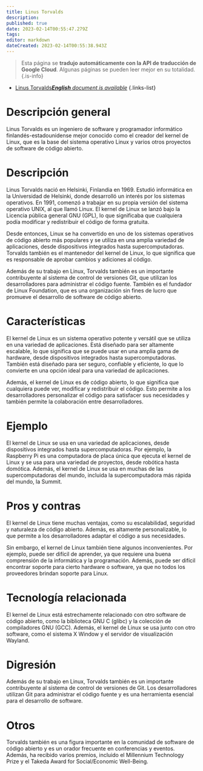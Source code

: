 ```yaml
---
title: Linus Torvalds
description: 
published: true
date: 2023-02-14T00:55:47.279Z
tags: 
editor: markdown
dateCreated: 2023-02-14T00:55:38.943Z
---
```


> Esta página se **tradujo automáticamente con la API de traducción de Google Cloud**.
Algunas páginas se pueden leer mejor en su totalidad.{.is-info}



- [Linus Torvalds***English** document is available*](/en/Knowledge-base/Dictionary/linus-torvalds)
{.links-list}


# Descripción general
Linus Torvalds es un ingeniero de software y programador informático finlandés-estadounidense mejor conocido como el creador del kernel de Linux, que es la base del sistema operativo Linux y varios otros proyectos de software de código abierto.

# Descripción
Linus Torvalds nació en Helsinki, Finlandia en 1969. Estudió informática en la Universidad de Helsinki, donde desarrolló un interés por los sistemas operativos. En 1991, comenzó a trabajar en su propia versión del sistema operativo UNIX, al que llamó Linux. El kernel de Linux se lanzó bajo la Licencia pública general GNU (GPL), lo que significaba que cualquiera podía modificar y redistribuir el código de forma gratuita.

Desde entonces, Linux se ha convertido en uno de los sistemas operativos de código abierto más populares y se utiliza en una amplia variedad de aplicaciones, desde dispositivos integrados hasta supercomputadoras. Torvalds también es el mantenedor del kernel de Linux, lo que significa que es responsable de aprobar cambios y adiciones al código.

Además de su trabajo en Linux, Torvalds también es un importante contribuyente al sistema de control de versiones Git, que utilizan los desarrolladores para administrar el código fuente. También es el fundador de Linux Foundation, que es una organización sin fines de lucro que promueve el desarrollo de software de código abierto.

# Características
El kernel de Linux es un sistema operativo potente y versátil que se utiliza en una variedad de aplicaciones. Está diseñado para ser altamente escalable, lo que significa que se puede usar en una amplia gama de hardware, desde dispositivos integrados hasta supercomputadoras. También está diseñado para ser seguro, confiable y eficiente, lo que lo convierte en una opción ideal para una variedad de aplicaciones.

Además, el kernel de Linux es de código abierto, lo que significa que cualquiera puede ver, modificar y redistribuir el código. Esto permite a los desarrolladores personalizar el código para satisfacer sus necesidades y también permite la colaboración entre desarrolladores.

# Ejemplo
El kernel de Linux se usa en una variedad de aplicaciones, desde dispositivos integrados hasta supercomputadoras. Por ejemplo, la Raspberry Pi es una computadora de placa única que ejecuta el kernel de Linux y se usa para una variedad de proyectos, desde robótica hasta domótica. Además, el kernel de Linux se usa en muchas de las supercomputadoras del mundo, incluida la supercomputadora más rápida del mundo, la Summit.

# Pros y contras
El kernel de Linux tiene muchas ventajas, como su escalabilidad, seguridad y naturaleza de código abierto. Además, es altamente personalizable, lo que permite a los desarrolladores adaptar el código a sus necesidades.

Sin embargo, el kernel de Linux también tiene algunos inconvenientes. Por ejemplo, puede ser difícil de aprender, ya que requiere una buena comprensión de la informática y la programación. Además, puede ser difícil encontrar soporte para cierto hardware o software, ya que no todos los proveedores brindan soporte para Linux.

# Tecnología relacionada
El kernel de Linux está estrechamente relacionado con otro software de código abierto, como la biblioteca GNU C (glibc) y la colección de compiladores GNU (GCC). Además, el kernel de Linux se usa junto con otro software, como el sistema X Window y el servidor de visualización Wayland.

# Digresión
Además de su trabajo en Linux, Torvalds también es un importante contribuyente al sistema de control de versiones de Git. Los desarrolladores utilizan Git para administrar el código fuente y es una herramienta esencial para el desarrollo de software.

# Otros
Torvalds también es una figura importante en la comunidad de software de código abierto y es un orador frecuente en conferencias y eventos. Además, ha recibido varios premios, incluido el Millennium Technology Prize y el Takeda Award for Social/Economic Well-Being.